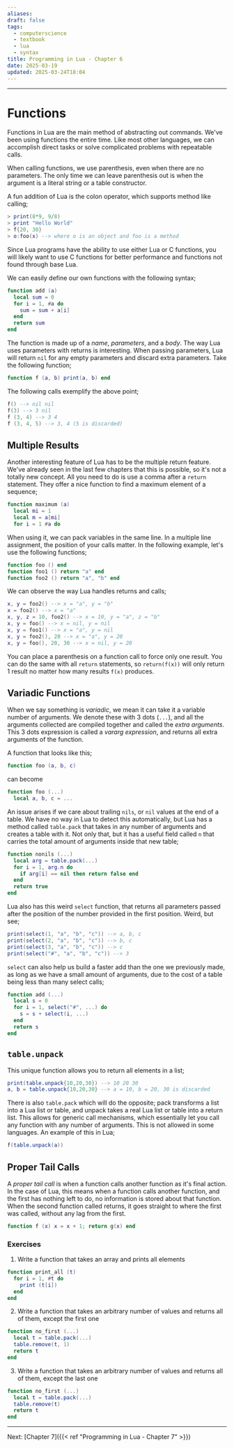 ```yaml
---
aliases: 
draft: false
tags:
  - computerscience
  - textbook
  - lua
  - syntax
title: Programming in Lua - Chapter 6
date: 2025-03-19
updated: 2025-03-24T18:04
---
```


-------------------------------------------------------------------------------

# Functions

Functions in Lua are the main method of abstracting out commands. We've been using functions the entire time. Like most other languages, we can accomplish direct tasks or solve complicated problems with repeatable calls.

When calling functions, we use parenthesis, even when there are no parameters. The only time we can leave parenthesis out is when the argument is a literal string or a table constructor.

A fun addition of Lua is the colon operator, which supports method like calling;

```lua
> print(8*9, 9/8)
> print "Hello World"
> f{20, 30}
> o:foo(x) --> where o is an object and foo is a method
```

Since Lua programs have the ability to use either Lua or C functions, you will likely want to use C functions for better performance and functions not found through base Lua.

We can easily define our own functions with the following syntax;

```lua
function add (a)
  local sum = 0
  for i = 1, #a do
    sum = sum + a[i]
  end
  return sum
end
```

The function is made up of a *name*, *parameters*, and a *body*. The way Lua uses parameters with returns is interesting. When passing parameters, Lua will return `nil` for any empty parameters and discard extra parameters. Take the following function;

```lua
function f (a, b) print(a, b) end
```

The following calls exemplify the above point;

```lua
f() --> nil nil
f(3) --> 3 nil
f (3, 4) --> 3 4
f (3, 4, 5) --> 3, 4 (5 is discarded)
```


## Multiple Results

Another interesting feature of Lua has to be the multiple return feature. We've already seen in the last few chapters that this is possible, so it's not a totally new concept. All you need to do is use a comma after a `return` statement. They offer a nice function to find a maximum element of a sequence;

```lua
function maximum (a)
  local mi = 1
  local m = a[mi]
  for i = 1 #a do 
```

When using it, we can pack variables in the same line. In a multiple line assignment, the position of your calls matter. In the following example, let's use the following functions;

```lua
function foo () end
function foo1 () return "a" end
function foo2 () return "a", "b" end
```

We can observe the way Lua handles returns and calls;

```lua
x, y = foo2() --> x = "a", y = "b"
x = foo2() --> x = "a"
x, y, z = 10, foo2() --> x = 10, y = "a", z = "b"
x, y = foo() --> x = nil, y = nil
x, y = foo1() --> x = "a", y = nil
x, y = foo2(), 20 --> x = "a", y = 20
x, y = foo(), 20, 30 --> x = nil, y = 20
```

You can place a parenthesis on a function call to force only one result. You can do the same with all `return` statements, so `return(f(x))` will only return 1 result no matter how many results `f(x)` produces.

## Variadic Functions

When we say something is *variadic*, we mean it can take it a variable number of arguments. We denote these with 3 dots (`...`), and all the arguments collected are compiled together and called the *extra arguments*. This 3 dots expression is called a *vararg expression*, and returns all extra arguments of the function.

A function that looks like this;

```lua
function foo (a, b, c)
```

can become

```lua
function foo (...)
  local a, b, c = ...
```

An issue arises if we care about trailing `nils`, or `nil` values at the end of a table. We have no way in Lua to detect this automatically, but Lua has a method called `table.pack` that takes in any number of arguments and creates a table with it. Not only that, but it has a useful field called `n` that carries the total amount of arguments inside that new table;

```lua
function nonils (...)
  local arg = table.pack(...)
  for i = 1, arg.n do
    if arg[i] == nil then return false end
  end
  return true
end
```

Lua also has this weird `select` function, that returns all parameters passed after the position of the number provided in the first position. Weird, but see;

```lua
print(select(1, "a", "b", "c")) --> a, b, c
print(select(2, "a", "b", "c")) --> b, c
print(select(3, "a", "b", "c")) --> c
print(select("#", "a", "b", "c")) --> 3
```

`select` can also help us build a faster add than the one we previously made, as long as we have a small amount of arguments, due to the cost of a table being less than many select calls;

```lua
function add (...)
  local s = 0
  for i = 1, select("#", ...) do
    s = s + select(i, ...)
  end
  return s
end
```


## `table.unpack`

This unique function allows you to return all elements in a list;

```lua
print(table.unpack{10,20,30}) --> 10 20 30
a, b = table.unpack{10,20,30} --> a = 10, b = 20, 30 is discarded
```

There is also `table.pack` which will do the opposite; pack transforms a list into a Lua list or table, and unpack takes a real Lua list or table into a return list. This allows for generic call mechanisms, which essentially let you call any function with any number of arguments. This is not allowed in some languages. An example of this in Lua;

```lua
f(table.unpack(a))
```

## Proper Tail Calls

A *proper tail call* is when a function calls another function as it's final action. In the case of Lua, this means when a function calls another function, and the first has nothing left to do, no information is stored about that function. When the second function called returns, it goes straight to where the first was called, without any lag from the first. 

```lua
function f (x) x = x + 1; return g(x) end
```

### Exercises

1. Write a function that takes an array and prints all elements

```lua
function print_all (t)
  for i = 1, #t do
	print (t[i])
  end
end
```

2. Write a function that takes an arbitrary number of values and returns all of them, except the first one

```lua
function no_first (...)
  local t = table.pack(...)
  table.remove(t, 1)
  return t
end
```

3. Write a function that takes an arbitrary number of values and returns all of them, except the last one

```lua
function no_first (...)
  local t = table.pack(...)
  table.remove(t)
  return t
end
```

---
Next: 
[Chapter 7]({{< ref "Programming in Lua - Chapter 7" >}})

